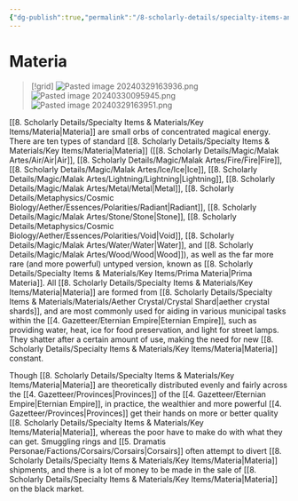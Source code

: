 ```yaml
---
{"dg-publish":true,"permalink":"/8-scholarly-details/specialty-items-and-materials/key-items/materia/","noteIcon":""}
---
```


# Materia 

>[!grid]
>![Pasted image 20240329163936.png](/img/user/x.%20Assets/Attachments/Pasted%20image%2020240329163936.png)
>![Pasted image 20240330095945.png](/img/user/x.%20Assets/Attachments/Pasted%20image%2020240330095945.png)
>![Pasted image 20240329163951.png](/img/user/x.%20Assets/Attachments/Pasted%20image%2020240329163951.png)

[[8. Scholarly Details/Specialty Items & Materials/Key Items/Materia\|Materia]] are small orbs of concentrated magical energy. There are ten types of standard [[8. Scholarly Details/Specialty Items & Materials/Key Items/Materia\|Materia]] ([[8. Scholarly Details/Magic/Malak Artes/Air/Air\|Air]], [[8. Scholarly Details/Magic/Malak Artes/Fire/Fire\|Fire]], [[8. Scholarly Details/Magic/Malak Artes/Ice/Ice\|Ice]], [[8. Scholarly Details/Magic/Malak Artes/Lightning/Lightning\|Lightning]], [[8. Scholarly Details/Magic/Malak Artes/Metal/Metal\|Metal]], [[8. Scholarly Details/Metaphysics/Cosmic Biology/Aether/Essences/Polarities/Radiant\|Radiant]], [[8. Scholarly Details/Magic/Malak Artes/Stone/Stone\|Stone]], [[8. Scholarly Details/Metaphysics/Cosmic Biology/Aether/Essences/Polarities/Void\|Void]], [[8. Scholarly Details/Magic/Malak Artes/Water/Water\|Water]], and [[8. Scholarly Details/Magic/Malak Artes/Wood/Wood\|Wood]]), as well as the far more rare (and more powerful) untyped version, known as [[8. Scholarly Details/Specialty Items & Materials/Key Items/Prima Materia\|Prima Materia]]. All [[8. Scholarly Details/Specialty Items & Materials/Key Items/Materia\|Materia]] are formed from [[8. Scholarly Details/Specialty Items & Materials/Materials/Aether Crystal/Crystal Shard\|aether crystal shards]], and are most commonly used for aiding in various municipal tasks within the [[4. Gazetteer/Eternian Empire\|Eternian Empire]], such as providing water, heat, ice for food preservation, and light for street lamps. They shatter after a certain amount of use, making the need for new [[8. Scholarly Details/Specialty Items & Materials/Key Items/Materia\|Materia]] constant. 

Though [[8. Scholarly Details/Specialty Items & Materials/Key Items/Materia\|Materia]] are theoretically distributed evenly and fairly across the [[4. Gazetteer/Provinces\|Provinces]] of the [[4. Gazetteer/Eternian Empire\|Eternian Empire]], in practice, the wealthier and more powerful [[4. Gazetteer/Provinces\|Provinces]] get their hands on more or better quality [[8. Scholarly Details/Specialty Items & Materials/Key Items/Materia\|Materia]], whereas the poor have to make do with what they can get. Smuggling rings and [[5. Dramatis Personae/Factions/Corsairs/Corsairs\|Corsairs]] often attempt to divert [[8. Scholarly Details/Specialty Items & Materials/Key Items/Materia\|Materia]] shipments, and there is a lot of money to be made in the sale of [[8. Scholarly Details/Specialty Items & Materials/Key Items/Materia\|Materia]] on the black market. 
